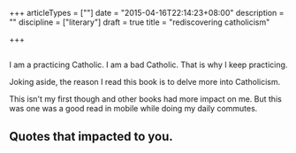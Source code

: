 +++
articleTypes = [""]
date = "2015-04-16T22:14:23+08:00"
description = ""
discipline = ["literary"]
draft = true
title = "rediscovering catholicism"

+++

## 

I am a practicing Catholic. I am a bad Catholic. That is why I keep practicing.

Joking aside, the reason I read this book is to delve more into Catholicism.

This isn't my first though and other books had more impact on me. But this was one was a good read in mobile while doing my daily commutes.

## Quotes that impacted to you.
